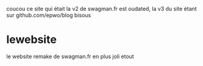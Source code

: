 coucou ce site qui était la v2 de swagman.fr est oudated, la v3 du site étant sur github.com/epwo/blog
bisous

# lewebsite
le website remake de swagman.fr en plus joli etout
